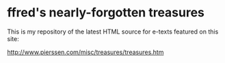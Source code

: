 # ffred's nearly-forgotten treasures

This is my repository of the latest HTML source for e-texts
featured on this site:

http://www.pierssen.com/misc/treasures/treasures.htm




